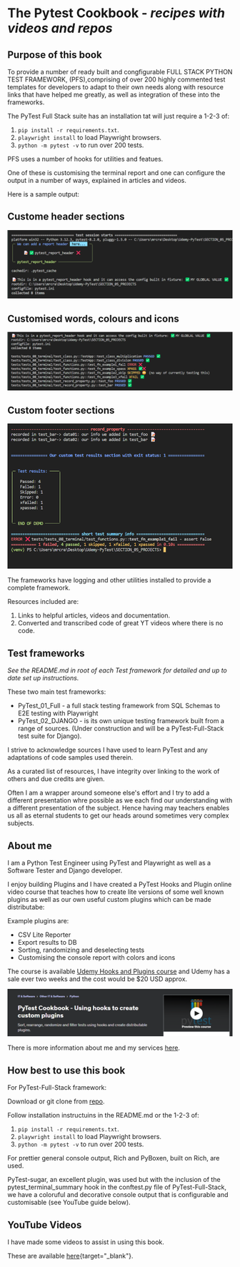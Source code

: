 # The Pytest Cookbook - *recipes with videos and repos*

## Purpose of this book 

To provide a number of ready built and congfigurable FULL STACK PYTHON TEST FRAMEWORK, (PFS),comprising of over 200 highly commented test templates for developers to adapt to their own needs along with resource links that have helped me greatly, as well as integration of these into the frameworks.

The PyTest Full Stack suite has an installation tat will just require a 1-2-3 of:
   
1. `pip install -r requirements.txt`.
2. `playwright install` to load Playwright browsers.
3. `python -m pytest -v` to run over 200 tests.

PFS uses a number of hooks for utilities and featues.

One of these is customising the terminal report and one can configure the output in a number of ways, explained in articles and videos.

Here is a sample output:

## Custome header sections

![Test results](./images/terminal-01.png "Demo")

## Customised words, colours and icons

![Test results](./images/terminal-03.png "Demo")

## Custom footer sections

![Test results](./images/terminal-02.png "Demo")

The frameworks have logging and other utilities installed to provide a complete framework.

Resources included are:

1. Links to helpful articles, videos and documentation. 
2. Converted and transcribed code of great YT videos where there is no code.

## Test frameworks

*See the README.md in root of each Test framework for detailed and up to date set up instructions.*

These two main test frameworks:

- PyTest_01_Full - a full stack testing framework from SQL Schemas to E2E testing with Playwright
- PyTest_02_DJANGO - is its own unique testing framework built from a range of sources. (Under construction and will be a PyTest-Full-Stack test suite for Django).

I strive to acknowledge sources I have used to learn PyTest and any adaptations of code samples used therein.

As a curated list of resources, I have integrity over linking to the work of others and due credits are given.

Often I am a wrapper around someone else's effort and I try to add a different presentation whre possible as we each find our understanding with a different presentation of the subject. Hence having may teachers enables us all as eternal students to get our heads around sometimes very complex subjects.

## About me

I am a Python Test Engineer using PyTest and Playwright as well as a Software Tester and Django developer.

I enjoy building Plugins and I have created a PyTest Hooks and Plugin online video course that teaches how to create lite versions of some well known plugins as well as our own useful custom plugins which can be made distributabe:

Example plugins are:

- CSV Lite Reporter
- Export results to DB
- Sorting, randomizing and deselecting tests
- Customising the console report with colors and icons

The course is available [Udemy Hooks and Plugins course](https://www.udemy.com/course/pytest-cookbook-using-hooks-to-create-custom-plugins/) and Udemy has a sale ever two weeks and the cost would be $20 USD approx.

![PyTest - hoks and plugins](./images/udemy-hooks.png)

There is more information about me and my services [here](https://pytest-cookbook.netlify.app/craig/).

## How best to use this book


For PyTest-Full-Stack framework:

Download or git clone from [repo](https://github.com/https://github.com/Python-Test-Engineer/PyTest-Full-Stack).

Follow installation instructuins in the README.md or the 1-2-3 of:

1. `pip install -r requirements.txt`.
2. `playwright install` to load Playwright browsers.
3. `python -m pytest -v` to run over 200 tests.

For prettier general console output, Rich and PyBoxen, built on Rich, are used.

PyTest-sugar, an excellent plugin, was used but with the inclusion of the pytest_terminal_summary hook in the conftest.py file of PyTest-Full-Stack, we have a coloruful and decorative console output that is configurable and customisable (see YouTube guide below).

## YouTube Videos

I have made some videos to assist in using this book.

These are available [here](https://www.youtube.com/playlist?list=PLsszRSbzjyvlrB6V5dacW6G8YrD_iW7oy){target="_blank"}.

<!-- 

==================================================================
## TODO

Django Tests

- https://www.photondesigner.com/articles/unit-tests-factory-boy-faker?ref=yt-unit-tests-factory-boy-faker

Testing middleware with `override_settings`

- https://www.youtube.com/watch?v=TTEEr4N-lKw


:flag_be: :heart: :arrow_right: 


```python
# Hello world example (Python)
print("Hello World!")
zero_to_
```

!!! note
 Example of a note.

!!! tip "Custom title"
 Example tip. -->